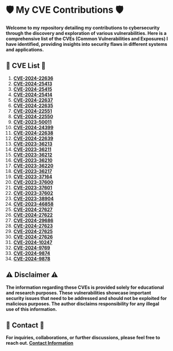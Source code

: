 # :shield: My CVE Contributions :shield:

**Welcome to my repository detailing my contributions to cybersecurity through the discovery and exploration of various vulnerabilities. Here is a comprehensive list of the CVEs (Common Vulnerabilities and Exposures) I have identified, providing insights into security flaws in different systems and applications.**

## :mag_right: CVE List :mag_right:

1. **[CVE-2024-22636](https://nvd.nist.gov/vuln/detail/CVE-2024-22636)**
2. **[CVE-2024-25413](https://nvd.nist.gov/vuln/detail/CVE-2024-25413)**
3. **[CVE-2024-25415](https://nvd.nist.gov/vuln/detail/CVE-2024-25415)**
4. **[CVE-2024-25414](https://nvd.nist.gov/vuln/detail/CVE-2024-25414)**
5. **[CVE-2024-22637](https://nvd.nist.gov/vuln/detail/CVE-2024-22637)**
6. **[CVE-2024-22635](https://nvd.nist.gov/vuln/detail/CVE-2024-22635)**
7. **[CVE-2024-22551](https://nvd.nist.gov/vuln/detail/CVE-2024-22551)**
8. **[CVE-2024-22550](https://nvd.nist.gov/vuln/detail/CVE-2024-22550)**
9. **[CVE-2023-50011](https://nvd.nist.gov/vuln/detail/CVE-2023-50011)**
10. **[CVE-2024-24399](https://nvd.nist.gov/vuln/detail/CVE-2024-24399)**
11. **[CVE-2024-22638](https://nvd.nist.gov/vuln/detail/CVE-2024-22638)**
12. **[CVE-2024-22639](https://nvd.nist.gov/vuln/detail/CVE-2024-22639)**
13. **[CVE-2023-36213](https://nvd.nist.gov/vuln/detail/CVE-2023-36213)**
14. **[CVE-2023-36211](https://nvd.nist.gov/vuln/detail/CVE-2023-36211)**
15. **[CVE-2023-36212](https://nvd.nist.gov/vuln/detail/CVE-2023-36212)**
16. **[CVE-2023-36210](https://nvd.nist.gov/vuln/detail/CVE-2023-36210)**
17. **[CVE-2023-36220](https://nvd.nist.gov/vuln/detail/CVE-2023-36220)**
18. **[CVE-2023-36217](https://nvd.nist.gov/vuln/detail/CVE-2023-36217)**
19. **[CVE-2023-37164](https://nvd.nist.gov/vuln/detail/CVE-2023-37164)**
20. **[CVE-2023-37600](https://nvd.nist.gov/vuln/detail/CVE-2023-37600)**
21. **[CVE-2023-37601](https://nvd.nist.gov/vuln/detail/CVE-2023-37601)**
22. **[CVE-2023-37602](https://nvd.nist.gov/vuln/detail/CVE-2023-37602)**
23. **[CVE-2023-38904](https://nvd.nist.gov/vuln/detail/CVE-2023-38904)**
24. **[CVE-2023-46858](https://nvd.nist.gov/vuln/detail/CVE-2023-46858)**
25. **[CVE-2024-27627](https://nvd.nist.gov/vuln/detail/CVE-2024-27627)**
26. **[CVE-2024-27622](https://nvd.nist.gov/vuln/detail/CVE-2024-27622)**
27. **[CVE-2024-29686](https://nvd.nist.gov/vuln/detail/CVE-2024-29686)**
28. **[CVE-2024-27623](https://nvd.nist.gov/vuln/detail/CVE-2024-27623)**
29. **[CVE-2024-27625](https://nvd.nist.gov/vuln/detail/CVE-2024-27625)**
30. **[CVE-2024-27626](https://nvd.nist.gov/vuln/detail/CVE-2024-27626)**
31. **[CVE-2024-10247](https://www.cve.org/CVERecord?id=CVE-2024-10247)**
32. **[CVE-2024-9769](https://www.cve.org/CVERecord?id=CVE-2024-9769)**
33. **[CVE-2024-9874](https://www.cve.org/CVERecord?id=CVE-2024-9874)**
34. **[CVE-2024-9878](https://www.cve.org/CVERecord?id=CVE-2024-9878)**

## :warning: Disclaimer :warning:

**The information regarding these CVEs is provided solely for educational and research purposes. These vulnerabilities showcase important security issues that need to be addressed and should not be exploited for malicious purposes. The author disclaims responsibility for any illegal use of this information.**

## :email: Contact :email:

**For inquiries, collaborations, or further discussions, please feel free to reach out. [Contact Information](mailto:tmrswrr@gmail.com)**
